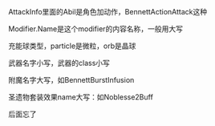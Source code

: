 AttackInfo里面的Abil是角色加动作，BennettActionAttack这种

Modifier.Name是这个modifier的内容名称，一般用大写

充能球类型，particle是微粒，orb是晶球

武器名字小写，武器的class小写

附魔名字大写，如BennettBurstInfusion

圣遗物套装效果name大写：如Noblesse2Buff

后面忘了